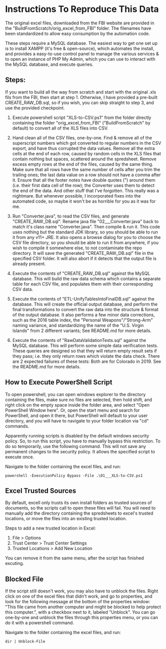 # Instructions To Reproduce This Data
The original excel files, downloaded from the FBI website are provided in the "BuildFromScratch/orig_excel_from_FBI" folder. The filenames have been standardized to allow easy consumption by the automation code.

These steps require a MySQL database. The easiest way to get one set up is to install XAMPP (it's free & open-source), which automates the install, and provides a easy-to-use control panel to manage the various services & to open an instance of PHP My Admin, which you can use to interact with the MySQL database, and execute queries.

## Steps:
If you want to build all the way from scratch and start with the original .xls fils from the FBI, then start at step 1. Otherwise, I have provided a pre-built CREATE_RAW_DB.sql, so if you wish, you can skip straight to step 3, and use the provided checkpoint.

1. Execute powershell script "XLS-to-CSV.ps1" from the folder directly containing the folder "orig_excel_from_FBI" ("BuildFromScratch" by default) to convert all of the XLS files into CSV.

2. Hand clean all of the CSV files, one-by-one. Find & remove all of the superscript numbers which got converted to regular numbers in the CSV export, and have thus corrupted the data values. Remove all the extra cells at the end of each row, caused by random cells in the XLS files that contain nothing but spaces, scattered around the spredsheet. Remove excess empty rows at the end of the files, caused by the same thing. Make sure that all rows have the same number of cells after you trim the trailing ones; the last data value on a row should not have a comma after it. Ensure that all the footer notes have double quotes (") around them (i.e. their first data cell of the row); the Converter uses them to detect the end of the data. And other stuff that I've forgotten. This really was a nightmare. But whenever possible, I incorporated fixes into the automated code, so maybe it won't be as horrible for you as it was for me.

3. Run "Converter.java", to read the CSV files, and generate "CREATE_RAW_DB.sql". Rename java file "02___Converter.java" back to match it's class name "Converter.java". Then compile & run it. This code uses nothing but the standard JDK library, so you should be able to run it from any v11+ JRE. It also opens a browse dialog for you to choose the CSV file directory, so you should be able to run it from anywhere, if you wish to compile it somewhere else, to not contaminate the repo directory. It will save the generated "CREATE_RAW_DB.sql" file in the specified CSV folder. It will also abort if it detects that the output file is already present.

4. Execute the contents of "CREATE_RAW_DB.sql" against the MySQL database. This will build the raw data schema which contains a separate table for each CSV file, and populates them with their corresponding CSV data.

5. Execute the contents of "ETL-UnifyTablesIntoFinalDB.sql" against the database. This will create the official output database, and perform the final transformations to convert the raw data into the structure & format of the output database. It also performs a few minor data corrections, such as the 2016 table index, the "Personal Weapons"/"Strong-Arm" naming variance, and standardizing the name of the "U.S. Virgin Islands" from 2 different variants; See README.md for more details.

6. Execute the contents of "RawDataValidationTests.sql" against the MySQL database. This will perform some simple data verification tests. These queries are designed so that they will return empty result sets if they pass; i.e. they only return rows which violate the data check. There are 2 expected failures of these tests: Both are for Colorado in 2019. See the README.md for more details.


## How to Execute PowerShell Script
To open powershell, you can open windows explorer to the directory containing the files, make sure no files are selected, then hold shift, and right click on the empty space inside the folder area, and select "Open PowerShell Window here". Or, open the start menu and search for PowerShell, and open it there, but PowerShell will default to your user directory, and you will have to navigate to your folder location via "cd" commands.

Apparently running scripts is disabled by the default windows security policy. So, to run this script, you have to manually bypass this restriction. To do so temporarily, use the following command. This will not save any permanent changes to the security policy. It allows the specified script to execute once.

Navigate to the folder containing the excel files, and run:

`powershell -ExecutionPolicy Bypass -File .\01___XLS-to-CSV.ps1`


## Excel Trusted Sources
By default, excell only trusts its own install folders as trusted sources of documents, so the scripts call to open these files will fail. You will need to manually add the directory containing the spredsheets to excel's trusted locations, or move the files into an existing trusted location.

Steps to add a new trusted location in Excel:
1. File > Options
2. Trust Center > Trust Center Settings
3. Trusted Locations > Add New Location

You can remove it from the same menu, after the script has finished excuting.


## Blocked File
If the script still doesn't work, you may also have to unblock the files. Right click on one of the excel files that didn't work, and go to properties, and look for the following message at the bottom of the properties window: "This file came from another computer and might be blocked to help protect this computer.", with a checkbox next to it, labeled "Unblock". You can go one-by-one and unblock the files through this properties menu, or you can do it with a powershell command.

Navigate to the folder containing the excel files, and run:

`dir | Unblock-File`
